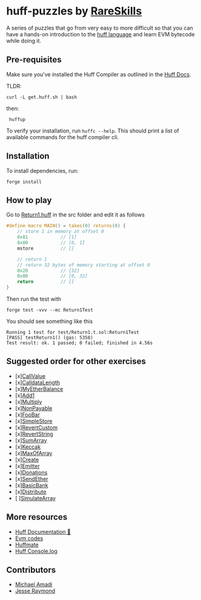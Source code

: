 # huff-puzzles by [RareSkills](https://www.rareskills.io)

A series of puzzles that go from very easy to more difficult so that you can have a hands-on introduction to the [huff language](https://huff.sh) and learn EVM bytecode while doing it.

## Pre-requisites

Make sure you've installed the Huff Compiler as outlined in the [Huff Docs](https://docs.huff.sh/get-started/installing/#installing-huff).

TLDR:

    curl -L get.huff.sh | bash

then:

     huffup

To verify your installation, run `huffc --help`. This should print a list of available commands for the huff compiler cli.

## Installation

To install dependencies, run:

    forge install

## How to play

Go to [Return1.huff](https://github.com/rareskills/huff-puzzles/blob/main/src/Return1.huff) in the src folder and edit it as follows

```c
#define macro MAIN() = takes(0) returns(0) {
    // store 1 in memory at offset 0
    0x01            // [1]
    0x00            // [0, 1]
    mstore          // []

    // return 1
    // return 32 bytes of memory starting at offset 0
    0x20            // [32]
    0x00            // [0, 32]
    return          // []
}
```

Then run the test with

    forge test -vvv --mc Return1Test

You should see something like this

    Running 1 test for test/Return1.t.sol:Return1Test
    [PASS] testReturn1() (gas: 5358)
    Test result: ok. 1 passed; 0 failed; finished in 4.56s

## Suggested order for other exercises

- [x][CallValue](https://github.com/rareskills/huff-puzzles/blob/main/src/CallValue.huff)
- [x][CalldataLength](https://github.com/rareskills/huff-puzzles/blob/main/src/CalldataLength.huff)
- [x][MyEtherBalance](https://github.com/rareskills/huff-puzzles/blob/main/src/MyEtherBalance.huff)
- [x][Add1](https://github.com/rareskills/huff-puzzles/blob/main/src/Add1.huff)
- [x][Multiply](https://github.com/rareskills/huff-puzzles/blob/main/src/Multiply.huff)
- [x][NonPayable](https://github.com/rareskills/huff-puzzles/blob/main/src/NonPayable.huff)
- [x][FooBar](https://github.com/rareskills/huff-puzzles/blob/main/src/FooBar.huff)
- [x][SimpleStore](https://github.com/rareskills/huff-puzzles/blob/main/src/SimpleStore.huff)
- [x][RevertCustom](https://github.com/rareskills/huff-puzzles/blob/main/src/RevertCustom.huff)
- [x][RevertString](https://github.com/rareskills/huff-puzzles/blob/main/src/RevertString.huff)
- [x][SumArray](https://github.com/rareskills/huff-puzzles/blob/main/src/SumArray.huff)
- [x][Keccak](https://github.com/rareskills/huff-puzzles/blob/main/src/Keccak.huff)
- [x][MaxOfArray](https://github.com/rareskills/huff-puzzles/blob/main/src/MaxOfArray.huff)
- [x][Create](https://github.com/rareskills/huff-puzzles/blob/main/src/Create.huff)
- [x][Emitter](https://github.com/rareskills/huff-puzzles/blob/main/src/Emitter.huff)
- [x][Donations](https://github.com/rareskills/huff-puzzles/blob/main/src/Donations.huff)
- [x][SendEther](https://github.com/rareskills/huff-puzzles/blob/main/src/SendEther.huff)
- [x][BasicBank](https://github.com/rareskills/huff-puzzles/blob/main/src/BasicBank.huff)
- [x][Distribute](https://github.com/rareskills/huff-puzzles/blob/main/src/Distributor.huff)
- [ ][SimulateArray](https://github.com/rareskills/huff-puzzles/blob/main/src/SimulateArray.huff)

## More resources

- [Huff Documentation 🐴](https://docs.huff.sh/)
- [Evm codes](https://evm.codes)
- [Huffmate](https://github.com/huff-language/huffmate)
- [Huff Console.log](https://github.com/AmadiMichael/Huff-Console)

## Contributors

- [Michael Amadi](https://github.com/AmadiMichael)
- [Jesse Raymond](https://github.com/jesserc)
